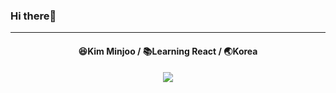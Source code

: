 ### Hi there👋
---
<div align="center"><h4> 
  😆Kim Minjoo / 📚Learning React / 🌏Korea
</h4>
<a href="https://github.com/anuraghazra/github-readme-stats"><img src="https://github-readme-stats.vercel.app/api?username=roses16-dev&theme=radical"></a>
</div>

<!-- ![][SD]
 [SD]: https://img.shields.io/badge/-JavaScript-C24866?logo=JavaScript&logoColor=white -->
